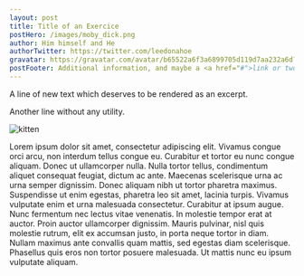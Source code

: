```yaml
---
layout: post
title: Title of an Exercice
postHero: /images/moby_dick.png
author: Him himself and He 
authorTwitter: https://twitter.com/leedonahoe
gravatar: https://gravatar.com/avatar/b65522a6f3a6899705d119d7aa232a6d?s=150
postFooter: Additional information, and maybe a <a href="#">link or two</a>
---
```


A line of new text which deserves to be rendered as an excerpt.

Another line without any utility.

<img class="pull-left" src="https://placekitten.com/g/400/200"
     alt="kitten">

Lorem ipsum dolor sit amet, consectetur adipiscing elit. Vivamus congue orci arcu, non interdum tellus congue eu. Curabitur et tortor eu nunc congue aliquam. Donec ut ullamcorper nulla. Nulla tortor tellus, condimentum aliquet consequat feugiat, dictum ac ante. Maecenas scelerisque urna ac urna semper dignissim. Donec aliquam nibh ut tortor pharetra maximus. Suspendisse ut enim egestas, pharetra leo sit amet, lacinia turpis. Vivamus vulputate enim et urna malesuada consectetur. Curabitur at ipsum augue. Nunc fermentum nec lectus vitae venenatis. In molestie tempor erat at auctor. Proin auctor ullamcorper dignissim. Mauris pulvinar, nisl quis molestie rutrum, elit ex accumsan justo, in porta neque tortor in diam. Nullam maximus ante convallis quam mattis, sed egestas diam scelerisque. Phasellus quis eros non tortor posuere malesuada. Ut mattis nunc eu ipsum vulputate aliquam. 



